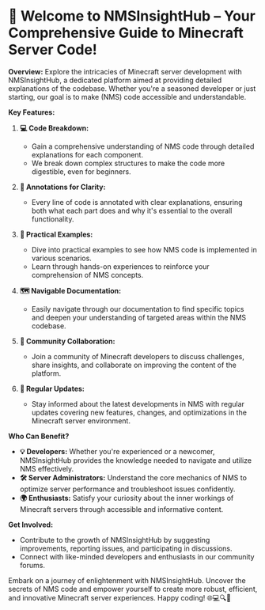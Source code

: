 # 🚀 **Welcome to NMSInsightHub – Your Comprehensive Guide to Minecraft Server Code!**

**Overview:**
Explore the intricacies of Minecraft server development with NMSInsightHub, a dedicated platform aimed at providing detailed explanations of the codebase. Whether you're a seasoned developer or just starting, our goal is to make (NMS) code accessible and understandable.

**Key Features:**

1. **💻 Code Breakdown:**
   - Gain a comprehensive understanding of NMS code through detailed explanations for each component.
   - We break down complex structures to make the code more digestible, even for beginners.

2. **📝 Annotations for Clarity:**
   - Every line of code is annotated with clear explanations, ensuring both what each part does and why it's essential to the overall functionality.

3. **🚀 Practical Examples:**
   - Dive into practical examples to see how NMS code is implemented in various scenarios.
   - Learn through hands-on experiences to reinforce your comprehension of NMS concepts.

4. **🗺️ Navigable Documentation:**
   - Easily navigate through our documentation to find specific topics and deepen your understanding of targeted areas within the NMS codebase.

5. **🤝 Community Collaboration:**
   - Join a community of Minecraft developers to discuss challenges, share insights, and collaborate on improving the content of the platform.

6. **🔄 Regular Updates:**
   - Stay informed about the latest developments in NMS with regular updates covering new features, changes, and optimizations in the Minecraft server environment.

**Who Can Benefit?**

- **💡 Developers:** Whether you're experienced or a newcomer, NMSInsightHub provides the knowledge needed to navigate and utilize NMS effectively.
- **🛠️ Server Administrators:** Understand the core mechanics of NMS to optimize server performance and troubleshoot issues confidently.
- **🌍 Enthusiasts:** Satisfy your curiosity about the inner workings of Minecraft servers through accessible and informative content.

**Get Involved:**
- Contribute to the growth of NMSInsightHub by suggesting improvements, reporting issues, and participating in discussions.
- Connect with like-minded developers and enthusiasts in our community forums.

Embark on a journey of enlightenment with NMSInsightHub. Uncover the secrets of NMS code and empower yourself to create more robust, efficient, and innovative Minecraft server experiences. Happy coding! 🌐💻🔍🚀
